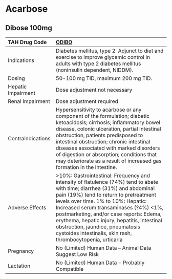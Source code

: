 # Acarbose

## Dibose 100mg

| TAH Drug Code      | [ODIBO](https://www.tahsda.org.tw/drugs/hissearch.php?drug_code=ODIBO)                                                                                                                                                                                                                                                                                                                                                                          |
|:-------------------|:------------------------------------------------------------------------------------------------------------------------------------------------------------------------------------------------------------------------------------------------------------------------------------------------------------------------------------------------------------------------------------------------------------------------------------------------|
| Indications        | Diabetes mellitus, type 2: Adjunct to diet and exercise to improve glycemic control in adults with type 2 diabetes mellitus (noninsulin dependent, NIDDM).                                                                                                                                                                                                                                                                                      |
| Dosing             | 50-100 mg TID, maximum 200 mg TID.                                                                                                                                                                                                                                                                                                                                                                                                              |
| Hepatic Impairment | Dose adjustment not necessary                                                                                                                                                                                                                                                                                                                                                                                                                   |
| Renal Impairment   | Dose adjustment required                                                                                                                                                                                                                                                                                                                                                                                                                        |
| Contraindications  | Hypersensitivity to acarbose or any component of the formulation; diabetic ketoacidosis; cirrhosis; inflammatory bowel disease, colonic ulceration, partial intestinal obstruction, patients predisposed to intestinal obstruction; chronic intestinal diseases associated with marked disorders of digestion or absorption; conditions that may deteriorate as a result of increased gas formation in the intestine.                           |
| Adverse Effects    | >10%: Gastrointestinal: Frequency and intensity of flatulence (74%) tend to abate with time; diarrhea (31%) and abdominal pain (19%) tend to return to pretreatment levels over time. 1% to 10%: Hepatic: Increased serum transaminases (?4%) <1%, postmarketing, and/or case reports: Edema, erythema, hepatic injury, hepatitis, intestinal obstruction, jaundice, pneumatosis cystoides intestinalis, skin rash, thrombocytopenia, urticaria |
| Pregnancy          | No (Limited) Human Data – Animal Data Suggest Low Risk                                                                                                                                                                                                                                                                                                                                                                                          |
| Lactation          | No (Limited) Human Data - Probably Compatible                                                                                                                                                                                                                                                                                                                                                                                                   |

